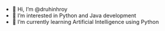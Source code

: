 - 👋 Hi, I’m @druhinhroy
- 👀 I’m interested in Python and Java development
- 🌱 I’m currently learning Artificial Intelligence using Python

<!---
druhinhroy/druhinhroy is a ✨ special ✨ repository because its `README.md` (this file) appears on your GitHub profile.
You can click the Preview link to take a look at your changes.
--->
